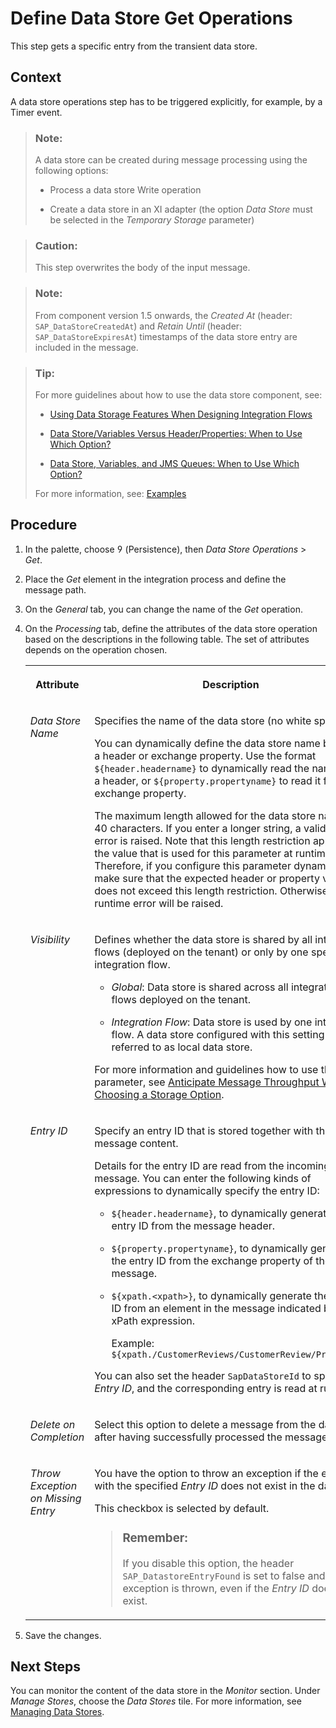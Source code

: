 <!-- loio232ac4601f5c40999cc40fe96e62aaf4 -->

<link rel="stylesheet" type="text/css" href="../css/sap-icons.css"/>

# Define Data Store Get Operations

This step gets a specific entry from the transient data store.



## Context

A data store operations step has to be triggered explicitly, for example, by a Timer event.

> ### Note:  
> A data store can be created during message processing using the following options:
> 
> -   Process a data store Write operation
> 
> -   Create a data store in an XI adapter \(the option *Data Store* must be selected in the *Temporary Storage* parameter\)

> ### Caution:  
> This step overwrites the body of the input message.

> ### Note:  
> From component version 1.5 onwards, the *Created At* \(header: `SAP_DataStoreCreatedAt`\) and *Retain Until* \(header: `SAP_DataStoreExpiresAt`\) timestamps of the data store entry are included in the message.

> ### Tip:  
> For more guidelines about how to use the data store component, see:
> 
> -   [Using Data Storage Features When Designing Integration Flows](using-data-storage-features-when-designing-integration-flows-a836b4e.md)
> 
> -   [Data Store/Variables Versus Header/Properties: When to Use Which Option?](data-store-variables-versus-header-properties-when-to-use-which-option-61f4045.md)
> 
> -   [Data Store, Variables, and JMS Queues: When to Use Which Option?](data-store-variables-and-jms-queues-when-to-use-which-option-6bc21cb.md)
> 
> 
> For more information, see: [Examples](examples-c8ba267.md)



<a name="loio232ac4601f5c40999cc40fe96e62aaf4__steps_rsl_lyx_wx"/>

## Procedure

1.  In the palette, choose <span class="SAP-icons"></span> \(Persistence\), then *Data Store Operations* \> *Get*.

2.  Place the *Get* element in the integration process and define the message path.

3.  On the *General* tab, you can change the name of the *Get* operation.

4.  On the *Processing* tab, define the attributes of the data store operation based on the descriptions in the following table. The set of attributes depends on the operation chosen.


    <table>
    <tr>
    <th valign="top">

    Attribute


    
    </th>
    <th valign="top">

    Description


    
    </th>
    </tr>
    <tr>
    <td valign="top">
    
    *Data Store Name* 


    
    </td>
    <td valign="top">
    
    Specifies the name of the data store \(no white spaces\).

    You can dynamically define the data store name based on a header or exchange property. Use the format `${header.headername}` to dynamically read the name from a header, or `${property.propertyname}` to read it from an exchange property.

    The maximum length allowed for the data store name is 40 characters. If you enter a longer string, a validation error is raised. Note that this length restriction applies to the value that is used for this parameter at runtime. Therefore, if you configure this parameter dynamically, make sure that the expected header or property value does not exceed this length restriction. Otherwise, a runtime error will be raised.


    
    </td>
    </tr>
    <tr>
    <td valign="top">
    
    *Visibility* 


    
    </td>
    <td valign="top">
    
    Defines whether the data store is shared by all integration flows \(deployed on the tenant\) or only by one specific integration flow.

    -   *Global*: Data store is shared across all integration flows deployed on the tenant.

    -   *Integration Flow*: Data store is used by one integration flow. A data store configured with this setting is also referred to as local data store.


    For more information and guidelines how to use this parameter, see [Anticipate Message Throughput When Choosing a Storage Option](anticipate-message-throughput-when-choosing-a-storage-option-5b38765.md).


    
    </td>
    </tr>
    <tr>
    <td valign="top">
    
    *Entry ID* 


    
    </td>
    <td valign="top">
    
    Specify an entry ID that is stored together with the message content.

    Details for the entry ID are read from the incoming message. You can enter the following kinds of expressions to dynamically specify the entry ID:

    -   `${header.headername}`, to dynamically generate the entry ID from the message header.

    -   `${property.propertyname}`, to dynamically generate the entry ID from the exchange property of the message.

    -   `${xpath.<xpath>}`, to dynamically generate the entry ID from an element in the message indicated by an xPath expression.

        Example: `${xpath./CustomerReviews/CustomerReview/ProductId}`


    You can also set the header `SapDataStoreId` to specify the *Entry ID*, and the corresponding entry is read at runtime.


    
    </td>
    </tr>
    <tr>
    <td valign="top">
    
    *Delete on Completion* 


    
    </td>
    <td valign="top">
    
    Select this option to delete a message from the data store after having successfully processed the message.


    
    </td>
    </tr>
    <tr>
    <td valign="top">
    
    *Throw Exception on Missing Entry*


    
    </td>
    <td valign="top">
    
    You have the option to throw an exception if the entry with the specified *Entry ID* does not exist in the datastore.

    This checkbox is selected by default.

    > ### Remember:  
    > If you disable this option, the header `SAP_DatastoreEntryFound` is set to false and no exception is thrown, even if the *Entry ID* does not exist.


    
    </td>
    </tr>
    </table>
    
5.  Save the changes.




<a name="loio232ac4601f5c40999cc40fe96e62aaf4__postreq_etr_cwx_tfb"/>

## Next Steps

You can monitor the content of the data store in the *Monitor* section. Under *Manage Stores*, choose the *Data Stores* tile. For more information, see [Managing Data Stores](../Operations/managing-data-stores-ac39f1d.md).

